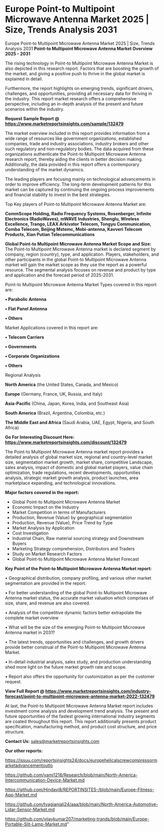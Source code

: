 # Europe Point-to Multipoint Microwave Antenna Market 2025 | Size, Trends Analysis 2031
Europe Point-to Multipoint Microwave Antenna Market 2025 | Size, Trends Analysis 2031
<Strong> Point-to Multipoint Microwave Antenna Market Overview 2025 - 2031</strong>

The rising technology in Point-to Multipoint Microwave Antenna Market is also depicted in this research report. Factors that are boosting the growth of the market, and giving a positive push to thrive in the global market is explained in detail.

Furthermore, the report highlights on emerging trends, significant drivers, challenges, and opportunities, providing all necessary data for thriving in the industry. This report market research offers a comprehensive perspective, including an in-depth analysis of the present and future scenarios within the industry.

<strong>Request Sample Report @ <a href=https://www.marketreportsinsights.com/sample/132479>https://www.marketreportsinsights.com/sample/132479</a></strong>

The market overview included in this report provides information from a wide range of resources like government organizations, established companies, trade and industry associations, industry brokers and other such regulatory and non-regulatory bodies. The data acquired from these organizations authenticate the Point-to Multipoint Microwave Antenna research report, thereby aiding the clients in better decision making. Additionally, the data provided in this report offers a contemporary understanding of the market dynamics.

The leading players are focusing mainly on technological advancements in order to improve efficiency. The long-term development patterns for this market can be captured by continuing the ongoing process improvements and financial stability to invest in the best strategies.

Top Key players of Point-to Multipoint Microwave Antenna Market are:

<strong>CommScope Holding, Radio Frequency Systems, Rosenberger, Infinite Electronics (RadioWaves), mWAVE Industries, Shenglu, Wireless Excellence, Trango, LEAX Arkivator Telecom, Tongyu Communication, Comba Telecom, Beijing Mstemc, Mobi-antenna, Kavveri Telecom Products, Xian Putian Telecommunications</strong>

<strong><b>Global Point-to Multipoint Microwave Antenna Market Scope and Size:</b></strong>
The Point-to Multipoint Microwave Antenna market is declared segment by company, region (country), type, and application. Players, stakeholders, and other participants in the global Point-to Multipoint Microwave Antenna market will gain the market scope as they use the report as a powerful resource. The segmental analysis focuses on revenue and product by type and application and the forecast period of 2025-2031.

Point-to Multipoint Microwave Antenna Market Types covered in this report are:

<strong>• Parabolic Antenna

• Flat Panel Antenna

• Others</strong>

Market Applications covered in this report are:

<strong>• Telecom Carriers

• Governments

• Corporate Organizations

• Others</strong> 

Regional Analysis

<strong>North America</strong> (the United States, Canada, and Mexico)

<strong>Europe</strong> (Germany, France, UK, Russia, and Italy)

<strong>Asia-Pacific</strong> (China, Japan, Korea, India, and Southeast Asia)

<strong>South America</strong> (Brazil, Argentina, Colombia, etc.)

<strong>The Middle East and Africa</strong> (Saudi Arabia, UAE, Egypt, Nigeria, and South Africa)

<strong>Go For Interesting Discount Here: <a href=https://www.marketreportsinsights.com/discount/132479>https://www.marketreportsinsights.com/discount/132479</a></strong>

The Point-to Multipoint Microwave Antenna market report provides a detailed analysis of global market size, regional and country-level market size, segmentation market growth, market share, competitive Landscape, sales analysis, impact of domestic and global market players, value chain optimization, trade regulations, recent developments, opportunities analysis, strategic market growth analysis, product launches, area marketplace expanding, and technological innovations.

<strong><b>Major factors covered in the report:</b></strong>
<ul>
  <li>Global Point-to Multipoint Microwave Antenna Market </li>
  <li>Economic Impact on the Industry</li>
  <li>Market Competition in terms of Manufacturers</li>
  <li>Production, Revenue (Value) by geographical segmentation</li>
  <li>Production, Revenue (Value), Price Trend by Type</li>
  <li>Market Analysis by Application</li>
  <li>Cost Investigation</li>
  <li>Industrial Chain, Raw material sourcing strategy and Downstream Buyers</li>
  <li>Marketing Strategy comprehension, Distributors and Traders</li>
  <li>Study on Market Research Factors</li>
  <li>Global Point-to Multipoint Microwave Antenna Market Forecast</li>
</ul>

<strong><b>Key Point of the Point-to Multipoint Microwave Antenna Market report:</b></strong>

• Geographical distribution, company profiling, and various other market segmentation are provided in the report.

• For better understanding of the global Point-to Multipoint Microwave Antenna market status, the accurate market valuation which comprises of size, share, and revenue are also covered.

• Analysis of the competitive dynamic factors better extrapolate the complete market overview

• What will be the size of the emerging Point-to Multipoint Microwave Antenna market in 2031?

• The latest trends, opportunities and challenges, and growth drivers provide better construal of the Point-to Multipoint Microwave Antenna Market.

• In-detail industrial analysis, sales study, and production understanding shed more light on the future market growth rate and scope.

• Report also offers the opportunity for customization as per the customer request.

<strong><b>View Full Report @ <a href=https://www.marketreportsinsights.com/industry-forecast/point-to-multipoint-microwave-antenna-market-2022-132479>https://www.marketreportsinsights.com/industry-forecast/point-to-multipoint-microwave-antenna-market-2022-132479</a></b></strong>


At last, the Point-to Multipoint Microwave Antenna Market report includes investment come analysis and development trend analysis. The present and future opportunities of the fastest growing international industry segments are coated throughout this report. This report additionally presents product specification, manufacturing method, and product cost structure, and price structure.

<strong>Contact Us:</strong>
sales@marketreportsinsights.com

<strong>Our other reports:</strong>

<a href=https://issuu.com/reportsinsights24/docs/europehelicalscrewcompressormarketadvancementoutlo>https://issuu.com/reportsinsights24/docs/europehelicalscrewcompressormarketadvancementoutlo</a>

<a href=https://github.com/yami1218/Research/blob/main/North-America-Intercommunication-Device-Market.md>https://github.com/yami1218/Research/blob/main/North-America-Intercommunication-Device-Market.md</a>

<a href=https://github.com/Hindavi8/REPORTINSITES-/blob/main/Europe-Fitness-App-Market.md>https://github.com/Hindavi8/REPORTINSITES-/blob/main/Europe-Fitness-App-Market.md</a>

<a href=https://github.com/tyagianjali24/aaa/blob/main/North-America-Automotive-Lidar-Sensor-Market.md>https://github.com/tyagianjali24/aaa/blob/main/North-America-Automotive-Lidar-Sensor-Market.md</a>

<a href=https://github.com/vijaykumar207/marketing-trands/blob/main/Europe-Portable-Slit-Lamp-Market.md>https://github.com/vijaykumar207/marketing-trands/blob/main/Europe-Portable-Slit-Lamp-Market.md</a>"
